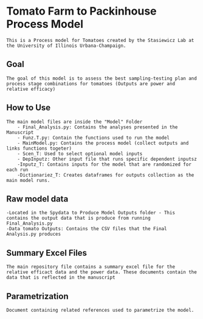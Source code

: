 # Tomato Farm to Packinhouse Process Model
	This is a Process model for Tomatoes created by the Stasiewicz Lab at the University of Illinois Urbana-Champaign. 

## Goal
	The goal of this model is to assess the best sampling-testing plan and process stage combinations for tomatoes (Outputs are power and relative efficacy)

## How to Use
	The main model files are inside the "Model" Folder
		- Final_Analysis.py: Contains the analyses presented in the Manuscript
		- Funz.T.py: Contain the functions used to run the model
		- MainModel.py: Contains the process model (collect outputs and links functions togeter)
		- Scen_T: Used to select optional model inputs
		- DepInputz: Other input file that runs specific dependent inputsz
		-Inputz_T: Contains inputs for the model that are randomized for each run
		-Dictionariez_T: Creates dataframes for outputs collection as the main model runs. 

## Raw model data
	-Located in the Spydata to Produce Model Outputs folder - This contains the output data that is produce from running Final_Analysis.py
	-Data tomato Outputs: Contains the CSV files that the Final Analysis.py produces

## Summary Excel Files

	The main repository file contains a summary excel file for the relative efficact data and the power data. These documents contain the data that is reflected in the manuscript
	
## Parametrization
	Document containing related references used to parametrize the model. 
